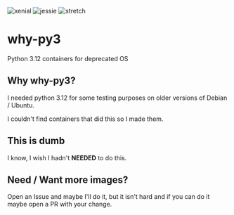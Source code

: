 ![xenial](https://img.shields.io/github/actions/workflow/status/efourd/why-py3/xenial.yml?style=flat-square&logo=ubuntu&label=xenial%203.12.2)
![jessie](https://img.shields.io/github/actions/workflow/status/efourd/why-py3/jessie.yml?style=flat-square&logo=debian&label=jessie%203.12.2)
![stretch](https://img.shields.io/github/actions/workflow/status/efourd/why-py3/stretch.yml?style=flat-square&logo=debian&label=stretch%203.12.2)
# why-py3

Python 3.12 containers for deprecated OS

## Why why-py3?

I needed python 3.12 for some testing purposes on older versions of Debian / Ubuntu.

I couldn't find containers that did this so I made them.

## This is dumb

I know, I wish I hadn't **NEEDED** to do this.

## Need / Want more images?

Open an Issue and maybe I'll do it, but it isn't hard and if you can do it maybe open a PR with your change.